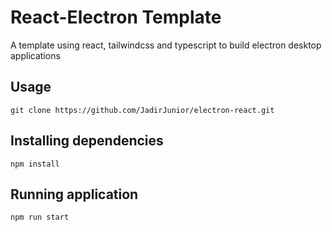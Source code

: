 # React-Electron Template

A template using react, tailwindcss and typescript to build electron desktop applications

## Usage

```
git clone https://github.com/JadirJunior/electron-react.git
```

## Installing dependencies

```
npm install
```

## Running application

```
npm run start
```
